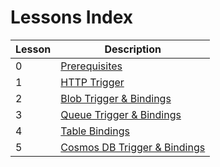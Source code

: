 # Lessons Index

|Lesson|Description
|-|-
|0|[Prerequisites](prerequisites.md)
|1|[HTTP Trigger](http.md)
|2|[Blob Trigger & Bindings](blob.md)
|3|[Queue Trigger & Bindings](queue.md)
|4|[Table Bindings](table.md)
|5|[Cosmos DB Trigger & Bindings](cosmosdb.md)
